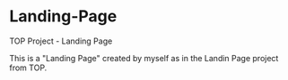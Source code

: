 # Landing-Page
TOP Project - Landing Page

This is a "Landing Page" created by myself as in the Landin Page project from TOP.
